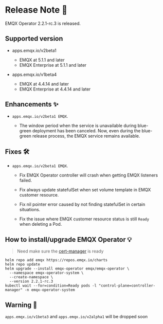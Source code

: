 # Release Note 🍻

EMQX Operator 2.2.1-rc.3 is released.

## Supported version
+ apps.emqx.io/v2beta1

  + EMQX at 5.1.1 and later
  + EMQX Enterprise at 5.1.1 and later

+ apps.emqx.io/v1beta4

  + EMQX at 4.4.14 and later
  + EMQX Enterprise at 4.4.14 and later

## Enhancements ✨

+ `apps.emqx.io/v2beta1 EMQX`.

  + The window period when the service is unavailable during blue-green deployment has been canceled. Now, even during the blue-green release process, the EMQX service remains available.

## Fixes 🛠

+ `apps.emqx.io/v2beta1 EMQX`.

  + Fix EMQX Operator controller will crash when getting EMQX listeners failed.

  + Fix always update statefulSet when set volume template in EMQX customer resource.

  + Fix nil pointer error caused by not finding statefulSet in certain situations.

  + Fix the issue where EMQX customer resource status is still `Ready` when deleting a Pod.

## How to install/upgrade EMQX Operator 💡

> Need make sure the [cert-manager](https://cert-manager.io/) is ready

```
helm repo add emqx https://repos.emqx.io/charts
helm repo update
helm upgrade --install emqx-operator emqx/emqx-operator \
  --namespace emqx-operator-system \
  --create-namespace \
  --version 2.2.1-rc.3
kubectl wait --for=condition=Ready pods -l "control-plane=controller-manager" -n emqx-operator-system
```

## Warning 🚨
`apps.emqx.io/v1beta3` and `apps.emqx.io/v2alpha1` will be dropped soon
